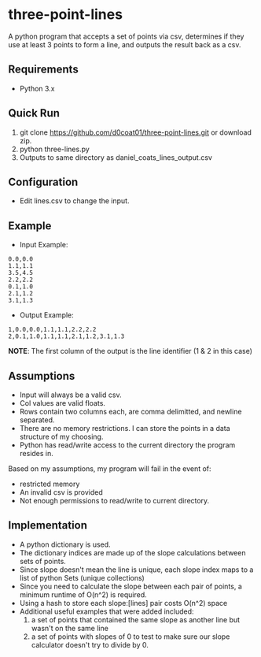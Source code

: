 # three-point-lines
A python program that accepts a set of points via csv, determines if they use at least 3 points to form a line,
 and outputs the result back as a csv.

## Requirements
* Python 3.x

## Quick Run
1. git clone https://github.com/d0coat01/three-point-lines.git or download zip.
2. python three-lines.py
3. Outputs to same directory as daniel_coats_lines_output.csv

## Configuration
* Edit lines.csv to change the input.
## Example
* Input Example:
```
0.0,0.0
1.1,1.1
3.5,4.5
2.2,2.2
0.1,1.0
2.1,1.2
3.1,1.3
```
* Output Example:
```
1,0.0,0.0,1.1,1.1,2.2,2.2
2,0.1,1.0,1.1,1.1,2.1,1.2,3.1,1.3
```
**NOTE**: The first column of the output is the line identifier (1 & 2 in this case)
## Assumptions
* Input will always be a valid csv.
* Col values are valid floats.
* Rows contain two columns each, are comma delimitted, and newline separated.
* There are no memory restrictions. I can store the points in a data structure of my choosing.
* Python has read/write access to the current directory the program resides in.

Based on my assumptions, my program will fail in the event of:
* restricted memory
* An invalid csv is provided
* Not enough permissions to read/write to current directory.

## Implementation

* A python dictionary is used.
* The dictionary indices are made up of the slope calculations between sets of points.
* Since slope doesn't mean the line is unique, each slope index maps to a list of python Sets (unique collections)
* Since you need to calculate the slope between each pair of points, a minimum runtime of O(n^2) is required.
* Using a hash to store each slope:[lines] pair costs O(n^2) space
* Additional useful examples that were added included:
  1. a set of points that contained the same slope as another line but wasn't on the same line
  2. a set of points with slopes of 0 to test to make sure our slope calculator doesn't try to divide by 0.
